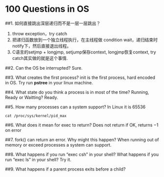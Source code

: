 # 100 Questions in OS

##1. 如何直接跳出深层递归而不是一层一层跳出？

1. throw exception，try catch
2. 把递归函数放到一个独立线程执行，在主线程做 condition wait，递归结束时notify下，然后直接退出线程。
3. C语言的setjmp + longjmp, setjump保存context, longjmp恢复context, try catch其实做的就是这个事情.


##2. Can the OS be interrupted? 
Sure.

##3. What creates the first process?
init is the first process, hard encoded in OS. Try run **pstree** in your linux machine.

##4. What state do you think a process is in most of the time? Running, Ready or Waitting?
Ready.

##5. How many processes can a system support?
In Linux it is 65536
    
    cat /proc/sys/kernel/pid_max
    
##6. What does it mean for exec to return?
Does not return if OK, returns −1 on error

##7. fork() can return an error. Why might this happen?
When running out of memory or exceed processes a system can support.

##8. What happens if you run “exec csh” in your shell? What happens if you run “exec ls” in your shell? Try it.

##9. What happens if a parent process exits before a child?
